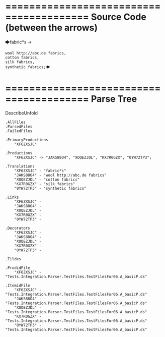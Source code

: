 ========================================
Source Code (between the arrows)
========================================

🡆fabric*s ->

	wool http://abc.de fabrics,
	cotton fabrics,
	silk fabrics,
	synthetic fabrics;🡄

========================================
Parse Tree
========================================
DescribeUnfold

    .AllFiles
    .ParsedFiles
    .FailedFiles

    .PrimaryProductions
        "XF6ZXSJC" 

    .Productions
        "XF6ZXSJC" -> "JAKS88O4", "XOQEZJDL", "KX7R0GZX", "0YW72TP3";

    .Translations
        "XF6ZXSJC" - "fabric*s"
        "JAKS88O4" - "wool http://abc.de fabrics"
        "XOQEZJDL" - "cotton fabrics"
        "KX7R0GZX" - "silk fabrics"
        "0YW72TP3" - "synthetic fabrics"

    .Links
        "XF6ZXSJC" - 
        "JAKS88O4" - 
        "XOQEZJDL" - 
        "KX7R0GZX" - 
        "0YW72TP3" - 

    .Decorators
        "XF6ZXSJC" - 
        "JAKS88O4" - 
        "XOQEZJDL" - 
        "KX7R0GZX" - 
        "0YW72TP3" - 

    .Tildes

    .ProdidFile
        "XF6ZXSJC" - "Tests.Integration.Parser.TestFiles.TestFilesFor06.A_basicP.ds"

    .ItemidFile
        "XF6ZXSJC" - "Tests.Integration.Parser.TestFiles.TestFilesFor06.A_basicP.ds"
        "JAKS88O4" - "Tests.Integration.Parser.TestFiles.TestFilesFor06.A_basicP.ds"
        "XOQEZJDL" - "Tests.Integration.Parser.TestFiles.TestFilesFor06.A_basicP.ds"
        "KX7R0GZX" - "Tests.Integration.Parser.TestFiles.TestFilesFor06.A_basicP.ds"
        "0YW72TP3" - "Tests.Integration.Parser.TestFiles.TestFilesFor06.A_basicP.ds"

